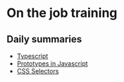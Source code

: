 # On the job training

## Daily summaries
* [Typescript](./Module%2001/README.md)
* [Prototypes in Javascript](./Module%2002/README.md)
* [CSS Selectors](./Module%2003/README.md)